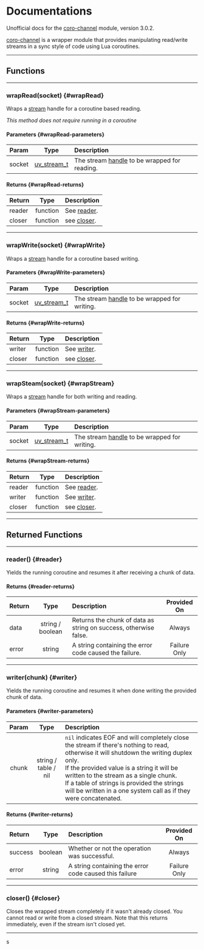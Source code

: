 # Documentations

Unofficial docs for the [coro-channel](https://github.com/luvit/lit/blob/master/deps/coro-channel.lua) module, version 3.0.2.

[coro-channel](https://github.com/luvit/lit/blob/master/deps/coro-channel.lua) is a wrapper module that provides manipulating read/write streams in a sync style of code using Lua coroutines.

----

## Functions

----

### wrapRead(socket) {#wrapRead}

Wraps a [stream](https://github.com/luvit/luv/blob/master/docs.md#uv_stream_t--stream-handle) handle for a coroutine based reading.

*This method does not require running in a coroutine*

#### Parameters {#wrapRead-parameters}

| Param  | Type   | Description |
|:------:|:------:|:------------|
| socket | [uv_stream_t](https://github.com/luvit/luv/blob/master/docs.md#uv_stream_t--stream-handle) | The stream [handle](https://github.com/luvit/luv/blob/master/docs.md#uv_handle_t--base-handle) to be wrapped for reading. |

#### Returns {#wrapRead-returns}

| Return | Type     | Description |
|:-------|:--------:|:------------|
| reader | function | See [reader](#reader). |
| closer | function | see [closer](#closer). |

----

### wrapWrite(socket) {#wrapWrite}

Wraps a [stream](https://github.com/luvit/luv/blob/master/docs.md#uv_stream_t--stream-handle) handle for a coroutine based writing.

#### Parameters {#wrapWrite-parameters}

| Param  | Type   | Description |
|:------:|:------:|:------------|
| socket | [uv_stream_t](https://github.com/luvit/luv/blob/master/docs.md#uv_stream_t--stream-handle) | The stream [handle](https://github.com/luvit/luv/blob/master/docs.md#uv_handle_t--base-handle) to be wrapped for writing. |

#### Returns {#wrapWrite-returns}

| Return | Type     | Description |
|:-------|:--------:|:------------|
| writer | function | See [writer](#writer). |
| closer | function | see [closer](#closer). |

----

### wrapSteam(socket) {#wrapStream}

Wraps a [stream](https://github.com/luvit/luv/blob/master/docs.md#uv_stream_t--stream-handle) handle for both writing and reading.

#### Parameters {#wrapStream-parameters}

| Param  | Type   | Description |
|:------:|:------:|:------------|
| socket | [uv_stream_t](https://github.com/luvit/luv/blob/master/docs.md#uv_stream_t--stream-handle) | The stream [handle](https://github.com/luvit/luv/blob/master/docs.md#uv_handle_t--base-handle) to be wrapped for writing. |

#### Returns {#wrapStream-returns}

| Return | Type     | Description |
|:-------|:--------:|:------------|
| reader | function | See [reader](#reader). |
| writer | function | See [writer](#writer). |
| closer | function | see [closer](#closer). |

----

## Returned Functions

----

### reader() {#reader}

Yields the running coroutine and resumes it after receiving a chunk of data.

#### Returns {#reader-returns}

| Return | Type     | Description | Provided On |
|:-------|:--------:|:------------|:-----------:|
| data   | string / boolean | Returns the chunk of data as string on success, otherwise false. | Always |
| error  | string   | A string containing the error code caused the failure. | Failure Only |

----

### writer(chunk) {#writer}

Yields the running coroutine and resumes it when done writing the provided chunk of data.

#### Parameters {#writer-parameters}

| Param  | Type   | Description |
|:------:|:------:|:------------|
| chunk  | string / table / nil | `nil` indicates EOF and will completely close the stream if there's nothing to read, otherwise it will shutdown the writing duplex only.<br> If the provided value is a string it will be written to the stream as a single chunk.<br> If a table of strings is provided the strings will be written in a one system call as if they were concatenated. |

#### Returns {#writer-returns}

| Return | Type     | Description | Provided On |
|:-------|:--------:|:------------|:-----------:|
| success| boolean  | Whether or not the operation was successful. | Always |
| error  | string   | A string containing the error code caused this failure | Failure Only |

----

### closer() {#closer}

Closes the wrapped stream completely if it wasn't already closed. You cannot read or write from a closed stream. Note that this returns immediately, even if the stream isn't closed yet.

----
s